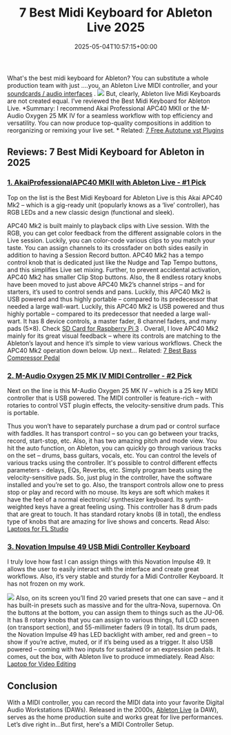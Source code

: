 ﻿---
layout: post
title: 7 Best Midi Keyboard for Ableton Live 2025
date: '2025-05-04T10:57:15+00:00'
categories:
- Keyboard
tags: []
slug: /best-midi-keyboard-for-ableton/
lastmod: 2025-05-07T12:21:24+03:00
---

What's the best midi keyboard for Ableton? You can substitute a whole production team with just ….you, an Ableton Live MIDI controller, and your
[soundcards / audio interfaces](https://pestpolicy.com/best-sound-cards-for-music-production/)
.
![](/assets/img/12/Pest-Control.jpg)
But, clearly, Ableton live Midi Keyboards are not created equal. I’ve reviewed the Best Midi Keyboard for Ableton Live.
*Summary: I recommend Akai Professional APC40 MKII or the M-Audio Oxygen 25 MK IV for a seamless workflow with top efficiency and versatility. You can now produce top-quality compositions in addition to reorganizing or remixing your live set. *
Related:
[7 Free Autotune vst Plugins](https://pestpolicy.com/free-autotune-vst-plugins/)
## Reviews: 7 Best Midi Keyboard for Ableton in 2025
### [1. AkaiProfessionalAPC40 MKII with Ableton Live - #1 Pick](https://www.amazon.com/dp/B00J3YYSUW/?tag=p-policy-20)
Top on the list is the Best Midi Keyboard for Ableton Live is this Akai APC40 Mk2 – which is a gig-ready unit (popularly knows as a ‘live’ controller), has RGB LEDs and a new classic design (functional and sleek).

APC40 Mk2 is built mainly to playback clips with Live session. With the RGB, you can get color feedback from the different assignable colors in the Live session. Luckily, you can color-code various clips to you match your taste.
You can assign channels to its crossfader on both sides easily in addition to having a Session Record button. APC40 Mk2 has a tempo control knob that is dedicated just like the Nudge and Tap Tempo buttons, and this simplifies Live set mixing. Further, to prevent accidental activation, APC40 Mk2 has smaller Clip Stop buttons.
Also, the 8 endless rotary knobs have been moved to just above APC40 Mk2’s channel strips – and for starters, it’s used to control sends and pans. Luckily, this APC40 Mk2 is USB powered and thus highly portable – compared to its predecessor that needed a large wall-wart.
Luckily, this APC40 Mk2 is USB powered and thus highly portable – compared to its predecessor that needed a large wall-wart. It has 8 device controls, a master fader, 8 channel faders, and many pads (5×8). Check
[SD Card for Raspberry Pi 3](https://pestpolicy.com/best-sd-card-for-raspberry-pi-3/)
.
Overall, I love APC40 Mk2 mainly for its great visual feedback – where its controls are matching to the Ableton’s layout and hence it’s simple to view various workflows. Check the APC40 Mk2 operation down below.
Up next…
Related:
[7 Best Bass Compressor Pedal](https://pestpolicy.com/best-bass-compressor-pedal/)
### [2. M-Audio Oxygen 25 MK IV MIDI Controller - #2 Pick](https://www.amazon.com/dp/B00IWTZZ8S/?tag=p-policy-20)
Next on the line is this M-Audio Oxygen 25 MK IV – which is a 25 key MIDI controller that is USB powered. The MIDI controller is feature-rich – with rotaries to control VST plugin effects, the velocity-sensitive drum pads. This is portable.

Thus you won’t have to separately purchase a drum pad or control surface with faddles. It has transport control – so you can go between your tracks, record, start-stop, etc. Also, it has two amazing pitch and mode view.
You hit the auto function, on Ableton, you can quickly go through various tracks on the set – drums, bass guitars, vocals, etc. You can control the levels of various tracks using the controller.
It's possible to control different effects parameters - delays, EQs, Reverbs, etc. Simply program beats using the velocity-sensitive pads. So, just plug in the controller, have the software installed and you’re set to go.
Also, the transport controls allow one to press stop or play and record with no mouse. Its keys are soft which makes it have the feel of a normal electronic/ synthesizer keyboard.
Its synth-weighted keys have a great feeling using. This controller has 8 drum pads that are great to touch. It has standard rotary knobs (8 in total), the endless type of knobs that are amazing for live shows and concerts.
Read Also:
[Laptops for FL Studio](https://pestpolicy.com/best-laptops-for-fl-studio/)
### [3. Novation Impulse 49 USB Midi Controller Keyboard](https://www.amazon.com/dp/B005M02VNW/?tag=p-policy-20)
I truly love how fast I can assign things with this Novation Impulse 49. It allows the user to easily interact with the interface and create great workflows. Also, it’s very stable and sturdy for a Midi Controller Keyboard. It has not frozen on my work.

![](/assets/img/e/ir)
Also, on its screen you’ll find 20 varied presets that one can save – and it has built-in presets such as massive and for the ultra-Nova, supernova. On the buttons at the bottom, you can assign them to things such as the JU-06.
It has 8 rotary knobs that you can assign to various things, full LCD screen (on transport section), and 55-millimeter faders (9 in total). Its drum pads, the Novation Impulse 49 has LED backlight with amber, red and green – to show if you’re active, muted, or if it’s being used as a trigger.
It also USB powered – coming with two inputs for sustained or an expression pedals. It comes, out the box, with Ableton live to produce immediately.
Read Also:
[Laptop for Video Editing](https://pestpolicy.com/best-laptop-for-video-editing/)
## Conclusion
With a MIDI controller, you can record the MIDI data into your favorite Digital Audio Workstations (DAWs). Released in the 2000s,
[Ableton Live](https://www.ableton.com/en/)
(a DAW), serves as the home production suite and works great for live performances. Let’s dive right in…But first, here's a MIDI Controller Setup.